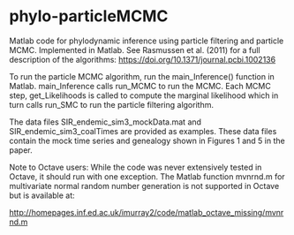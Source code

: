 # phylo-particleMCMC
Matlab code for phylodynamic inference using particle filtering and particle MCMC. Implemented in Matlab. See Rasmussen et al. (2011) for a full description of the algorithms: https://doi.org/10.1371/journal.pcbi.1002136

To run the particle MCMC algorithm, run the main_Inference() function in Matlab. main_Inference calls run_MCMC to run the MCMC. Each MCMC step, get_Likelihoods is called to compute the marginal likelihood which in turn calls run_SMC to run the particle filtering algorithm.

The data files SIR_endemic_sim3_mockData.mat and SIR_endemic_sim3_coalTimes are provided as examples. These data files contain the mock time series and genealogy shown in Figures 1 and 5 in the paper.

Note to Octave users: While the code was never extensively tested in Octave, it should run with one exception. The Matlab function mvnrnd.m for multivariate normal random number generation is not supported in Octave but is available at: 

http://homepages.inf.ed.ac.uk/imurray2/code/matlab_octave_missing/mvnrnd.m
